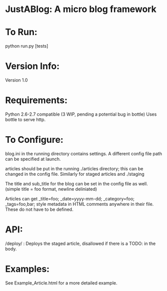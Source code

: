 JustABlog: A micro blog framework
====================================


To Run:
=======
python run.py [tests]


Version Info:
=============
Version 1.0


Requirements:
=============
Python 2.6-2.7 compatible (3 WIP, pending a potential bug in bottle)
Uses bottle to serve http.


To Configure:
=============
blog.ini in the running directory contains settings.  A different config file path can be specified at launch.

articles should be put in the running ./articles directory; this can be changed in the config file.
Similarly for staged articles and ./staging

The title and sub_title for the blog can be set in the config file as well. (simple title = foo format, newline deliniated)

Articles can get _title=foo; _date=yyyy-mm-dd; _category=foo; _tags=foo,bar; style metadata in HTML comments anywhere in their file.
These do not have to be defined.


API:
====
/deploy/<staged article> : Deploys the staged article, disallowed if there is a TODO: in the body.


Examples:
=========
See Example_Article.html for a more detailed example.

